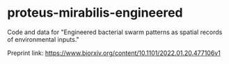 # proteus-mirabilis-engineered
Code and data for "Engineered bacterial swarm patterns as spatial records of environmental inputs."

Preprint link: https://www.biorxiv.org/content/10.1101/2022.01.20.477106v1
